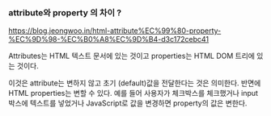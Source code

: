### attribute와 property 의 차이 ?

https://blog.jeongwoo.in/html-attribute%EC%99%80-property-%EC%9D%98-%EC%B0%A8%EC%9D%B4-d3c172cebc41

Attributes는 HTML 텍스트 문서에 있는 것이고 properties는 HTML DOM 트리에 있는 것이다.

이것은 attribute는 변하지 않고 초기 (default)값을 전달한다는 것은 의미한다. 반면에 HTML properties는 변할 수 있다. 예를 들어 사용자가 체크박스를 체크했거나 input 박스에 텍스트를 넣었거나 JavaScript로 값을 변경하면 property의 값은 변한다.

###
